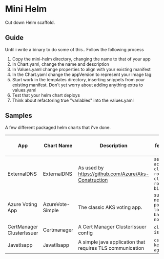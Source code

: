 # Mini Helm

Cut down Helm scaffold.

## Guide

Until i write a binary to do some of this.. Follow the following process
1. Copy the mini-helm directory, changing the name to that of your app
1. In Chart.yaml, change the name and description
1. In Values.yaml change properties to align with your existing manifest
1. In the Chart.yaml change the appVersion to represent your image tag
1. Start work in the templates directory, inserting snippets from your existing manifest. Don't yet worry about adding anything extra to values.yaml
1. Test that your helm chart deploys
1. Think about refactoring true "variables" into the values.yaml

## Samples

A few different packaged helm charts that i've done.

App | Chart Name | Description | Helm features / Notes
--- | ---------- | ----------- | ---------------------
ExternalDNS | ExternalDNS | As used by https://github.com/Azure/Aks-Construction | `service account` `cluster role` `cluster role binding`
Azure Voting App | AzureVote-Simple | The classic AKS voting app. | `sub charts` `networking policies` `load balancer` `no ingress`
CertManager ClusterIssuer | Certmanager | A Cert Manager ClusterIssuer config | `cluster issuer`
Javatlsapp | Javatllsapp | A simple java application that requires TLS communication | `csi` `keyvault` `agic`
